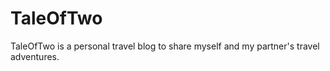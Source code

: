 # TaleOfTwo
TaleOfTwo is a personal travel blog to share myself and my partner's travel adventures.
